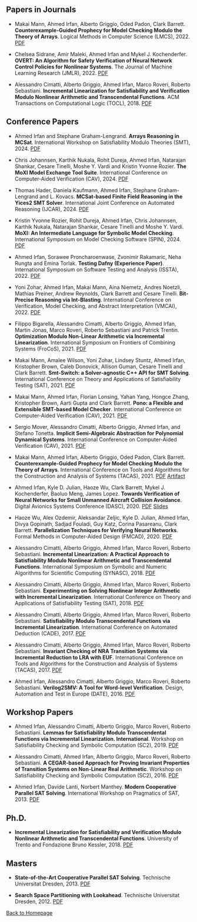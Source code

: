 

## Papers in Journals

* Makai Mann, Ahmed Irfan, Alberto Griggio, Oded Padon, Clark Barrett. **Counterexample-Guided Prophecy for Model Checking Modulo the Theory of Arrays**. Logical Methods in Computer Science (LMCS), 2022. [PDF](https://ahmed-irfan.github.io/papers/lmcs22.pdf)

* Chelsea Sidrane, Amir Maleki, Ahmed Irfan and Mykel J. Kochenderfer. **OVERT: An Algorithm for Safety Verification of Neural Network Control Policies for Nonlinear Systems**. The Journal of Machine Learning Research (JMLR), 2022. [PDF](https://jmlr.org/papers/volume23/21-0847/21-0847.pdf)

* Alessandro Cimatti, Alberto Griggio, Ahmed Irfan, Marco Roveri, Roberto Sebastiani. **Incremental Linearization for Satisfiability and Verification Modulo Nonlinear Arithmetic and Transcendental Functions**. ACM Transactions on Computational Logic (TOCL), 2018. [PDF](https://ahmed-irfan.github.io/papers/tocl18.pdf)


## Conference Papers

* Ahmed Irfan and Stephane Graham-Lengrand. **Arrays Reasoning in MCSat**. International Workshop on Satisfiability Modulo Theories (SMT), 2024. [PDF](https://ahmed-irfan.github.io/papers/smt24.pdf)

* Chris Johannsen, Karthik Nukala, Rohit Dureja, Ahmed Irfan, Natarajan Shankar, Cesare Tinelli, Moshe Y. Vardi and Kristin Yvonne Rozier. **The MoXI Model Exchange Tool Suite**. International Conference on Computer-Aided Verification (CAV), 2024. [PDF](https://ahmed-irfan.github.io/papers/cav24.pdf)

* Thomas Hader, Daniela Kaufmann, Ahmed Irfan, Stephane Graham-Lengrand and L. Kovacs. **MCSat-based Finite Field Reasoning in the Yices2 SMT Solver**. International Joint Conference on Automated Reasoning (IJCAR), 2024. [PDF](https://arxiv.org/pdf/2402.17927)

* Kristin Yvonne Rozier, Rohit Dureja, Ahmed Irfan, Chris Johannsen, Karthik Nukala, Natarajan Shankar, Cesare Tinelli and Moshe Y. Vardi. **MoXI: An Intermediate Language for Symbolic Model Checking**. International Symposium on Model Checking Software (SPIN), 2024. [PDF](https://ahmed-irfan.github.io/papers/spin24.pdf)

* Ahmed Irfan, Sorawee Proncharoenwase, Zvonimir Rakamaric, Neha Rungta and Emina Torlak. **Testing Dafny (Experience Paper)**. International Symposium on Software Testing and Analysis (ISSTA), 2022. [PDF](https://ahmed-irfan.github.io/papers/issta22.pdf)

* Yoni Zohar, Ahmed Irfan, Makai Mann, Aina Niemetz, Andres Noetzli, Mathias Preiner, Andrew Reynolds, Clark Barrett and Cesare Tinelli. **Bit-Precise Reasoning via Int-Blasting**. International Conference on Verification, Model Checking, and Abstract Interpretation (VMCAI), 2022. [PDF](https://ahmed-irfan.github.io/papers/vmcai22.pdf)

* Filippo Bigarella, Alessandro Cimatti, Alberto Griggio, Ahmed Irfan, Martin Jonas, Marco Roveri, Roberto Sebastiani and Patrick Trentin. **Optimization Modulo Non-Linear Arithmetic via Incremental Linearization**. International Symposium on Frontiers of Combining Systems (FroCoS), 2021. [PDF](https://ahmed-irfan.github.io/papers/frocos21.pdf)

* Makai Mann, Amalee Wilson, Yoni Zohar, Lindsey Stuntz, Ahmed Irfan, Kristopher Brown, Caleb Donovick, Allison Guman, Cesare Tinelli and Clark Barrett. **Smt-Switch: a Solver-agnostic C++ API for SMT Solving**. International Conference on Theory and Applications of Satisfiability Testing (SAT), 2021. [PDF](https://ahmed-irfan.github.io/papers/sat21.pdf)

* Makai Mann, Ahmed Irfan, Florian Lonsing, Yahan Yang, Hongce Zhang, Kristopher Brown, Aarti Gupta and Clark Barrett. **Pono:  a Flexible and Extensible SMT-based Model Checker**. International Conference on Computer-Aided Verification (CAV), 2021. [PDF](https://ahmed-irfan.github.io/papers/cav21b.pdf)

* Sergio Mover, Alessandro Cimatti, Alberto Griggio, Ahmed Irfan, and Stefano Tonetta. **Implicit Semi-Algebraic Abstraction for Polynomial Dynamical Systems**. International Conference on Computer-Aided Verification (CAV), 2021. [PDF](https://ahmed-irfan.github.io/papers/cav21a.pdf)

* Makai Mann, Ahmed Irfan, Alberto Griggio, Oded Padon, Clark Barrett. **Counterexample-Guided Prophecy for Model Checking Modulo the Theory of Arrays**. International Conference on Tools and Algorithms for the Construction and Analysis of Systems (TACAS), 2021. [PDF](https://ahmed-irfan.github.io/papers/tacas21.pdf) [Artifact](https://figshare.com/articles/software/TACAS_2021_Artifact/13619096)

* Ahmed Irfan, Kyle D. Julian, Haoze Wu, Clark Barrett, Mykel J. Kochenderfer, Baoluo Meng, James Lopez. **Towards Verification of Neural Networks for Small Unmanned Aircraft Collision Avoidance**. Digital Avionics Systems Conference (DASC), 2020. [PDF](https://ahmed-irfan.github.io/papers/dasc20.pdf) [Slides](https://ahmed-irfan.github.io/papers/dasc20-slides.pdf)

* Haoze Wu, Alex Ozdemir, Aleksandar Zeljic, Kyle D. Julian, Ahmed Irfan, Divya Gopinath, Sadjad Fouladi, Guy Katz, Corina Pasareanu, Clark Barrett. **Parallelization Techniques for Verifying Neural Networks**. Formal Methods in Computer-Aided Design (FMCAD), 2020. [PDF](https://arxiv.org/abs/2004.08440)

* Alessandro Cimatti, Alberto Griggio, Ahmed Irfan, Marco Roveri, Roberto Sebastiani. **Incremental Linearization: A Practical Approach to Satisfiability Modulo Nonlinear Arithmetic and Transcendental Functions**. International Symposium on Symbolic and Numeric Algorithms for Scientific Computing (SYNASC), 2018. [PDF](https://ahmed-irfan.github.io/papers/synasc18.pdf)

* Alessandro Cimatti, Alberto Griggio, Ahmed Irfan, Marco Roveri, Roberto Sebastiani. **Experimenting on Solving Nonlinear Integer Arithmetic with Incremental Linearization**. International Conference on Theory and Applications of Satisfiability Testing (SAT), 2018. [PDF](https://ahmed-irfan.github.io/papers/sat18.pdf)

* Alessandro Cimatti, Alberto Griggio, Ahmed Irfan, Marco Roveri, Roberto Sebastiani. **Satisfiability Modulo Transcendental Functions via Incremental Linearization**. International Conference on Automated Deduction (CADE), 2017. [PDF](https://ahmed-irfan.github.io/papers/cade17.pdf)

* Alessandro Cimatti, Alberto Griggio, Ahmed Irfan, Marco Roveri, Roberto Sebastiani. **Invariant Checking of NRA Transition Systems via Incremental Reduction to LRA with EUF**. International Conference on Tools and Algorithms for the Construction and Analysis of Systems (TACAS), 2017. [PDF](https://ahmed-irfan.github.io/papers/tacas17.pdf)

* Ahmed Irfan, Alessandro Cimatti, Alberto Griggio, Marco Roveri, Roberto Sebastiani. **Verilog2SMV: A Tool for Word-level Verification**. Design, Automation and Test in Europe (DATE), 2016. [PDF](https://ahmed-irfan.github.io/papers/date16.pdf)


## Workshop Papers

* Ahmed Irfan, Alessandro Cimatti, Alberto Griggio, Marco Roveri, Roberto Sebastiani. **Lemmas for Satisfiability Modulo Transcendental Functions via Incremental Linearization. International**. Workshop on Satisfiability Checking and Symbolic Computation (SC2), 2019. [PDF](https://ahmed-irfan.github.io/papers/scsc19.pdf)

* Alessandro Cimatti, Ahmed Irfan, Alberto Griggio, Marco Roveri, Roberto Sebastiani. **A CEGAR-based Approach for Proving Invariant Properties of Transition Systems on Non-Linear Real Arithmetic**. Workshop on Satisfiability Checking and Symbolic Computation (SC2), 2016. [PDF](https://ahmed-irfan.github.io/papers/scsc16.pdf)

* Ahmed Irfan, Davide Lanti, Norbert Manthey. **Modern Cooperative Parallel SAT Solving**. International Workshop on Pragmatics of SAT, 2013. [PDF](https://ahmed-irfan.github.io/papers/pos13.pdf)


## Ph.D. 

* **Incremental Linearization for Satisfiability and Verification Modulo Nonlinear Arithmetic and Transcendental Functions**. University of Trento and Fondazione Bruno Kessler, 2018. [PDF](https://ahmed-irfan.github.io/papers/thesis.pdf)


## Masters

* **State-of-the-Art Cooperative Parallel SAT Solving**. Technische Universitat Dresden, 2013. [PDF](https://ahmed-irfan.github.io/papers/ms-thesis.pdf)

* **Search Space Partitioning with Lookahead**. Technische Universitat Dresden, 2012. [PDF](https://ahmed-irfan.github.io/papers/ms-project-report.pdf)


   
[Back to Homepage](https://ahmed-irfan.github.io)
